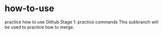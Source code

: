 # how-to-use
practice how to use Github
Stage 1: practice commands
This subbranch will be used to practice how to merge.